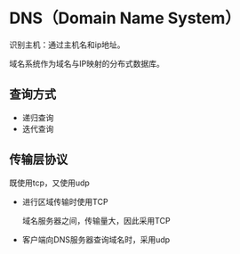 # DNS（Domain Name System）

识别主机：通过主机名和ip地址。

域名系统作为域名与IP映射的分布式数据库。

## 查询方式

- 递归查询
- 迭代查询

## 传输层协议

既使用tcp，又使用udp

- 进行区域传输时使用TCP

  域名服务器之间，传输量大，因此采用TCP

- 客户端向DNS服务器查询域名时，采用udp